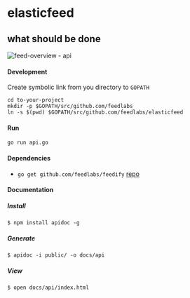elasticfeed
===========

what should be done
-------------------
![feed-overview - api](https://cloud.githubusercontent.com/assets/1843523/5789061/0f01c5f4-9e5b-11e4-8bf6-113bd73d4457.png)

#### Development
Create symbolic link from you directory to `GOPATH`
```
cd to-your-project
mkdir -p $GOPATH/src/github.com/feedlabs
ln -s $(pwd) $GOPATH/src/github.com/feedlabs/elasticfeed
```

#### Run
`go run api.go`

#### Dependencies
* `go get github.com/feedlabs/feedify` [repo](https://github.com/feedlabs/feedify)

#### Documentation

##### Install

```
$ npm install apidoc -g
```

##### Generate

```
$ apidoc -i public/ -o docs/api
```

##### View
```
$ open docs/api/index.html
```

